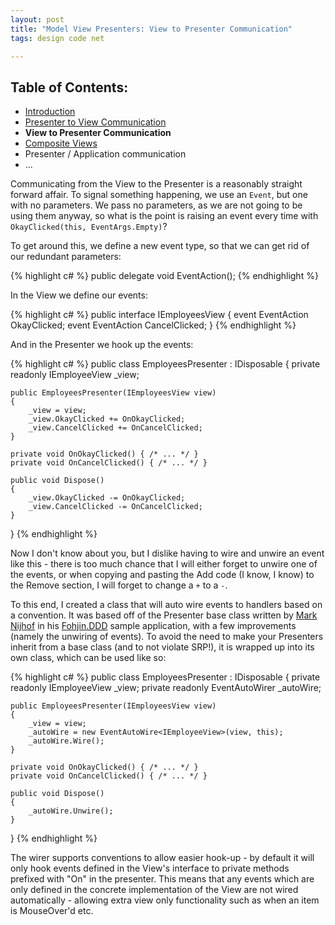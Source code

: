 ```yaml
---
layout: post
title: "Model View Presenters: View to Presenter Communication"
tags: design code net

---
```


Table of Contents:
------------------
* [Introduction][3]
* [Presenter to View Communication][4]
* **View to Presenter Communication**
* [Composite Views][5]
* Presenter / Application communication
* ...

Communicating from the View to the Presenter is a reasonably straight forward affair.  To signal something happening, we use an `Event`, but one with no parameters.  We pass no parameters, as we are not going to be using them anyway, so what is the point is raising an event every time with `OkayClicked(this, EventArgs.Empty)`?

To get around this, we define a new event type, so that we can get rid of our redundant parameters:

{% highlight c# %}
public delegate void EventAction();
{% endhighlight %}

In the View we define our events:

{% highlight c# %}
public interface IEmployeesView
{
	event EventAction OkayClicked;
	event EventAction CancelClicked;
}
{% endhighlight %}

And in the Presenter we hook up the events:

{% highlight c# %}
public class EmployeesPresenter : IDisposable
{
	private readonly IEmployeeView _view;

	public EmployeesPresenter(IEmployeesView view)
	{
		_view = view;
		_view.OkayClicked += OnOkayClicked;
		_view.CancelClicked += OnCancelClicked;
	}

	private void OnOkayClicked() { /* ... */ }
	private void OnCancelClicked() { /* ... */ }

	public void Dispose()
	{
		_view.OkayClicked -= OnOkayClicked;
		_view.CancelClicked -= OnCancelClicked;
	}
}
{% endhighlight %}

Now I don't know about you, but I dislike having to wire and unwire an event like this - there is too much chance that I will either forget to unwire one of the events, or when copying and pasting the Add code (I know, I know) to the Remove section, I will forget to change a `+` to a `-`.

To this end, I created a class that will auto wire events to handlers based on a convention.  It was based off of the Presenter base class written by [Mark Nijhof][1] in his [Fohjin.DDD][2] sample application, with a few improvements (namely the unwiring of events).  To avoid the need to make your Presenters inherit from a base class (and to not violate SRP!), it is wrapped up into its own class, which can be used like so:

{% highlight c# %}
public class EmployeesPresenter : IDisposable
{
	private readonly IEmployeeView _view;
	private readonly EventAutoWirer<IEmployeeView> _autoWire;

	public EmployeesPresenter(IEmployeesView view)
	{
		_view = view;
		_autoWire = new EventAutoWire<IEmployeeView>(view, this);
		_autoWire.Wire();
	}

	private void OnOkayClicked() { /* ... */ }
	private void OnCancelClicked() { /* ... */ }

	public void Dispose()
	{
		_autoWire.Unwire();
	}
}
{% endhighlight %}

The wirer supports conventions to allow easier hook-up - by default it will only hook events defined in the View's interface to private methods prefixed with "On" in the presenter.  This means that any events which are only defined in the concrete implementation of the View are not wired automatically - allowing extra view only functionality such as when an item is MouseOver'd etc.

[1]: http://cre8ivethought.com/blog/index
[2]: https://github.com/MarkNijhof/Fohjin

[3]: /model-view-presenter-introduction
[4]: /model-view-presenters-presenter-to-view-communication
[5]: /model-view-presenters-composite-views
